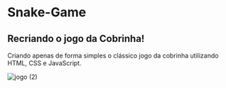 # Snake-Game

## Recriando o jogo da Cobrinha!

 Criando apenas de forma simples o clássico jogo da cobrinha utilizando HTML, CSS e JavaScript. 

![jogo (2)](https://user-images.githubusercontent.com/88461178/143438340-0c00ced6-e197-4a05-b6ac-1f6f53f7bd4b.PNG)
